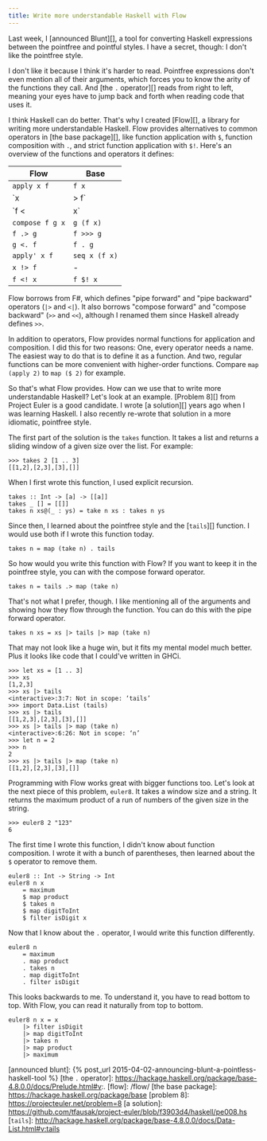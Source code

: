 ```yaml
---
title: Write more understandable Haskell with Flow
---
```


Last week, I [announced Blunt][],
a tool for converting Haskell expressions between the pointfree and pointful styles.
I have a secret, though:
I don't like the pointfree style.

I don't like it because I think it's harder to read.
Pointfree expressions don't even mention all of their arguments,
which forces you to know the arity of the functions they call.
And [the `.` operator][] reads from right to left,
meaning your eyes have to jump back and forth when reading code that uses it.

I think Haskell can do better.
That's why I created [Flow][],
a library for writing more understandable Haskell.
Flow provides alternatives to common operators in [the base package][],
like function application with `$`, function composition with `.`, and strict function application with `$!`.
Here's an overview of the functions and operators it defines:

Flow            | Base
--------------- | -------------
`apply x f`     | `f x`
`x |> f`        | `x & f`
`f <| x`        | `f $ x`
`compose f g x` | `g (f x)`
`f .> g`        | `f >>> g`
`g <. f`        | `f . g`
`apply' x f`    | `seq x (f x)`
`x !> f`        | -
`f <! x`        | `f $! x`

Flow borrows from F#,
which defines "pipe forward" and "pipe backward" operators (`|>` and `<|`).
It also borrows "compose forward" and "compose backward" (`>>` and `<<`),
although I renamed them since Haskell already defines `>>`.

In addition to operators,
Flow provides normal functions for application and composition.
I did this for two reasons:
One, every operator needs a name.
The easiest way to do that is to define it as a function.
And two, regular functions can be more convenient with higher-order functions.
Compare `map (apply 2)` to `map ($ 2)` for example.

So that's what Flow provides.
How can we use that to write more understandable Haskell?
Let's look at an example.
[Problem 8][] from Project Euler is a good candidate.
I wrote [a solution][] years ago when I was learning Haskell.
I also recently re-wrote that solution in a more idiomatic, pointfree style.

The first part of the solution is the `takes` function.
It takes a list and returns a sliding window of a given size over the list.
For example:

    >>> takes 2 [1 .. 3]
    [[1,2],[2,3],[3],[]]

When I first wrote this function, I used explicit recursion.

    takes :: Int -> [a] -> [[a]]
    takes _ [] = [[]]
    takes n xs@(_ : ys) = take n xs : takes n ys

Since then, I learned about the pointfree style and the [`tails`][] function.
I would use both if I wrote this function today.

    takes n = map (take n) . tails

So how would you write this function with Flow?
If you want to keep it in the pointfree style,
you can with the compose forward operator.

    takes n = tails .> map (take n)

That's not what I prefer, though.
I like mentioning all of the arguments and showing how they flow through the function.
You can do this with the pipe forward operator.

    takes n xs = xs |> tails |> map (take n)

That may not look like a huge win,
but it fits my mental model much better.
Plus it looks like code that I could've written in GHCi.

    >>> let xs = [1 .. 3]
    >>> xs
    [1,2,3]
    >>> xs |> tails
    <interactive>:3:7: Not in scope: ‘tails’
    >>> import Data.List (tails)
    >>> xs |> tails
    [[1,2,3],[2,3],[3],[]]
    >>> xs |> tails |> map (take n)
    <interactive>:6:26: Not in scope: ‘n’
    >>> let n = 2
    >>> n
    2
    >>> xs |> tails |> map (take n)
    [[1,2],[2,3],[3],[]]

Programming with Flow works great with bigger functions too.
Let's look at the next piece of this problem, `euler8`.
It takes a window size and a string.
It returns the maximum product of a run of numbers of the given size in the string.

    >>> euler8 2 "123"
    6

The first time I wrote this function,
I didn't know about function composition.
I wrote it with a bunch of parentheses,
then learned about the `$` operator to remove them.

    euler8 :: Int -> String -> Int
    euler8 n x
        = maximum
        $ map product
        $ takes n
        $ map digitToInt
        $ filter isDigit x

Now that I know about the `.` operator,
I would write this function differently.

    euler8 n
        = maximum
        . map product
        . takes n
        . map digitToInt
        . filter isDigit

This looks backwards to me.
To understand it, you have to read bottom to top.
With Flow, you can read it naturally from top to bottom.

    euler8 n x = x
        |> filter isDigit
        |> map digitToInt
        |> takes n
        |> map product
        |> maximum

[announced blunt]: {% post_url 2015-04-02-announcing-blunt-a-pointless-haskell-tool %}
[the `.` operator]: https://hackage.haskell.org/package/base-4.8.0.0/docs/Prelude.html#v:.
[flow]: /flow/
[the base package]: https://hackage.haskell.org/package/base
[problem 8]: https://projecteuler.net/problem=8
[a solution]: https://github.com/tfausak/project-euler/blob/f3903d4/haskell/pe008.hs
[`tails`]: http://hackage.haskell.org/package/base-4.8.0.0/docs/Data-List.html#v:tails
